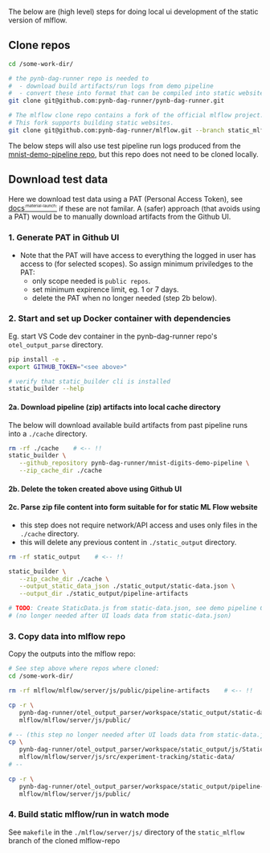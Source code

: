 The below are (high level) steps for doing local ui development of the static version of mlflow.

## Clone repos

```bash
cd /some-work-dir/

# the pynb-dag-runner repo is needed to
#  - download build artifacts/run logs from demo pipeline
#  - convert these into format that can be compiled into static website
git clone git@github.com:pynb-dag-runner/pynb-dag-runner.git

# The mlflow clone repo contains a fork of the official mlflow project.
# This fork supports building static websites.
git clone git@github.com:pynb-dag-runner/mlflow.git --branch static_mlflow
```

The below steps will also use test pipeline run logs produced from the [mnist-demo-pipeline repo](https://github.com/pynb-dag-runner/mnist-digits-demo-pipeline), but this repo does not need to be cloned locally.

## Download test data
Here we download test data using a PAT (Personal Access Token), see [docs<sup><sup><sub>:material-launch:</sub></sup></sup>](https://docs.github.com/en/authentication/keeping-your-account-and-data-secure/creating-a-personal-access-token) if these are not familar. A (safer) approach (that avoids using a PAT) would be to manually download artifacts from the Github UI.

### 1. Generate PAT in Github UI
 - Note that the PAT will have access to everything the logged in user has access to (for selected scopes). So assign minimum priviledges to the PAT:
   - only scope needed is `public repos`.
   - set minimum expirence limit, eg. 1 or 7 days.
   - delete the PAT when no longer needed (step 2b below).

### 2. Start and set up Docker container with dependencies
Eg. start VS Code dev container in the pynb-dag-runner repo's `otel_output_parse` directory.

```bash
pip install -e .
export GITHUB_TOKEN="<see above>"

# verify that static_builder cli is installed
static_builder --help
```

#### 2a. Download pipeline (zip) artifacts into local cache directory
The below will download available build artifacts from past pipeline runs into a `./cache` directory.
```bash
rm -rf ./cache    # <-- !!
static_builder \
   --github_repository pynb-dag-runner/mnist-digits-demo-pipeline \
   --zip_cache_dir ./cache
```
#### 2b. Delete the token created above using Github UI

#### 2c. Parse zip file content into form suitable for for static ML Flow website
- this step does not require network/API access and uses only files in the `./cache` directory.
- this will delete any previous content in `./static_output` directory.

```bash
rm -rf static_output    # <-- !!

static_builder \
   --zip_cache_dir ./cache \
   --output_static_data_json ./static_output/static-data.json \
   --output_dir ./static_output/pipeline-artifacts

# TODO: Create StaticData.js from static-data.json, see demo pipeline GHA pipeline
# (no longer needed after UI loads data from static-data.json)
```

### 3. Copy data into mlflow repo

Copy the outputs into the mlflow repo:

```bash
# See step above where repos where cloned:
cd /some-work-dir/

rm -rf mlflow/mlflow/server/js/public/pipeline-artifacts    # <-- !!

cp -r \
   pynb-dag-runner/otel_output_parser/workspace/static_output/static-data.json \
   mlflow/mlflow/server/js/public/

# -- (this step no longer needed after UI loads data from static-data.json)
cp \
   pynb-dag-runner/otel_output_parser/workspace/static_output/js/StaticData.js \
   mlflow/mlflow/server/js/src/experiment-tracking/static-data/
# --

cp -r \
   pynb-dag-runner/otel_output_parser/workspace/static_output/pipeline-artifacts \
   mlflow/mlflow/server/js/public/

```

### 4. Build static mlflow/run in watch mode

See `makefile` in the `./mlflow/server/js/` directory of the `static_mlflow` branch of the cloned mlflow-repo
